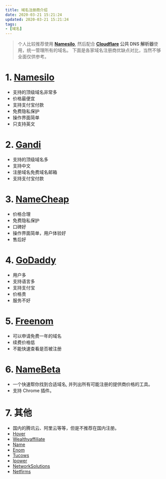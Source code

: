 ```yaml
---
title: 域名注册商介绍
date: 2020-03-21 15:21:24
updated: 2020-03-21 15:21:24
tags:
- [域名]
---
```


> 个人比较推荐使用 **[Namesilo](https://www.namesilo.com/)**, 然后配合 **[Cloudflare](https://www.cloudflare.com/) 公共 DNS 解析器**使用，统一管理所有的域名。
> 下面是各家域名注册商优缺点对比，当然不够全面仅供参考。

# 1. [Namesilo](https://www.namesilo.com/)

- 支持的顶级域名非常多
- 价格最便宜
- 支持支付宝付款
- 免费隐私保护
- 操作界面简单
- 只支持英文

<!--more-->

# 2. [Gandi](https://www.gandi.net/zh-Hans)

- 支持的顶级域名多
- 支持中文
- 注册域名免费域名邮箱
- 支持支付宝付款

# 3. [NameCheap](https://www.namecheap.com/)

- 价格合理
- 免费隐私保护
- 口碑好
- 操作界面简单，用户体验好
- 售后好

# 4. [GoDaddy](https://sg.godaddy.com/)

- 用户多
- 支持语言多
- 支持支付宝
- 价格贵
- 服务不好

# 5. [Freenom](https://www.freenom.com/)

- 可以申请免费一年的域名
- 续费价格低
- 不能快速查看是否被注册

# 6. [NameBeta](https://namebeta.com/)

- 一个快速帮你找到合适域名, 并列出所有可能注册的提供商价格的工具。
- 支持 Chrome 插件。

# 7. 其他

- 国内的腾讯云、阿里云等等，但是不推荐在国内注册。
- [Hover](https://www.hover.com/)
- [Wealthyaffiliate](https://www.wealthyaffiliate.com/)
- [Name](https://www.name.com/zh-cn/)
- [Enom](https://www.enom.com/)
- [Tucows](https://www.tucows.com/)
- [Ipower](https://www.ipower.com/)
- [NetworkSolutions](https://www.networksolutions.com/)
- [Netfirms](https://www.netfirms.com/)
